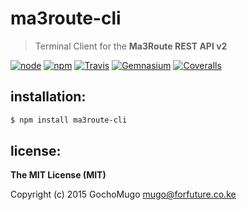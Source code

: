 
# ma3route-cli

> Terminal Client for the **Ma3Route REST API v2**

[![node](https://img.shields.io/node/v/ma3route-cli.svg?style=flat-square)](https://www.npmjs.com/package/ma3route-cli) [![npm](https://img.shields.io/npm/v/ma3route-cli.svg?style=flat-square)](https://www.npmjs.com/package/ma3route-cli) [![Travis](https://img.shields.io/travis/GochoMugo/ma3route-cli.svg?style=flat-square)](https://travis-ci.org/GochoMugo/ma3route-cli) [![Gemnasium](https://img.shields.io/gemnasium/GochoMugo/ma3route-cli.svg?style=flat-square)](https://gemnasium.com/GochoMugo/ma3route-cli) [![Coveralls](https://img.shields.io/coveralls/GochoMugo/ma3route-cli.svg?style=flat-square)](https://coveralls.io/github/GochoMugo/ma3route-cli?branch=master)


## installation:

```bash
$ npm install ma3route-cli
```


## license:

**The MIT License (MIT)**

Copyright (c) 2015 GochoMugo <mugo@forfuture.co.ke>
